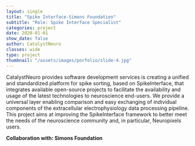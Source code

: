 ```yaml
---
layout: single
title: "Spike Interface-Simons Foundation"
subtitle: "Role: Spike Interface Specialist"
categories: project
date: 2020-01-01
show_date: false
author: CatalystNeuro
classes: wide
type: project
thumbnail: "/assets/images/porfolio/slide-4.jpg"
---
```


CatalystNeuro provides software development services is creating a unified and standardized platform for spike sorting, based on SpikeInterface, that integrates available open-source projects to facilitate the availability and usage of the latest technologies to neuroscience end-users. We provide a universal layer enabling comparison and easy exchanging of individual components of the extracellular electrophysiology data processing pipeline. This project aims at improving the SpikeInterface framework to better meet the needs of the neuroscience community and, in particular, Neuropixels users. 

<strong>Collaboration with: Simons Foundation<strong>